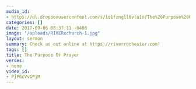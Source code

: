 ```yaml
---
audio_id:
- https://dl.dropboxusercontent.com/s/1o1fzngll8vlu1n/The%20Purpose%20Of%20Prayer.mp3?dl=0
categories: []
date: 2017-09-06 08:37:11 -0400
image: "/uploads/RIVERxchurch-1.jpg"
layout: sermon
summary: Check us out online at https://riverrochester.com!
tags: []
title: The Purpose Of Prayer
verses:
- none
video_id:
- PjP6cVvGPjM
---
```

